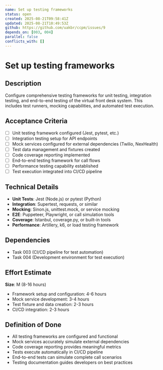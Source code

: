 ```yaml
---
name: Set up testing frameworks
status: open
created: 2025-08-21T09:58:41Z
updated: 2025-08-21T10:49:53Z
github: https://github.com/uakbr/ccpm/issues/9
depends_on: [003, 004]
parallel: false
conflicts_with: []
---
```


# Set up testing frameworks

## Description
Configure comprehensive testing frameworks for unit testing, integration testing, and end-to-end testing of the virtual front desk system. This includes test runners, mocking capabilities, and automated test execution.

## Acceptance Criteria
- [ ] Unit testing framework configured (Jest, pytest, etc.)
- [ ] Integration testing setup for API endpoints
- [ ] Mock services configured for external dependencies (Twilio, NexHealth)
- [ ] Test data management and fixtures created
- [ ] Code coverage reporting implemented
- [ ] End-to-end testing framework for call flows
- [ ] Performance testing capability established
- [ ] Test execution integrated into CI/CD pipeline

## Technical Details
- **Unit Tests**: Jest (Node.js) or pytest (Python)
- **Integration**: Supertest, requests, or similar
- **Mocking**: Sinon.js, unittest.mock, or service mocking
- **E2E**: Puppeteer, Playwright, or call simulation tools
- **Coverage**: Istanbul, coverage.py, or built-in tools
- **Performance**: Artillery, k6, or load testing framework

## Dependencies
- Task 003 (CI/CD pipeline for test automation)
- Task 004 (Development environment for test execution)

## Effort Estimate
**Size**: M (8-16 hours)
- Framework setup and configuration: 4-6 hours
- Mock service development: 3-4 hours
- Test fixture and data creation: 2-3 hours
- CI/CD integration: 2-3 hours

## Definition of Done
- All testing frameworks are configured and functional
- Mock services accurately simulate external dependencies
- Code coverage reporting provides meaningful metrics
- Tests execute automatically in CI/CD pipeline
- End-to-end tests can simulate complete call scenarios
- Testing documentation guides developers on best practices
